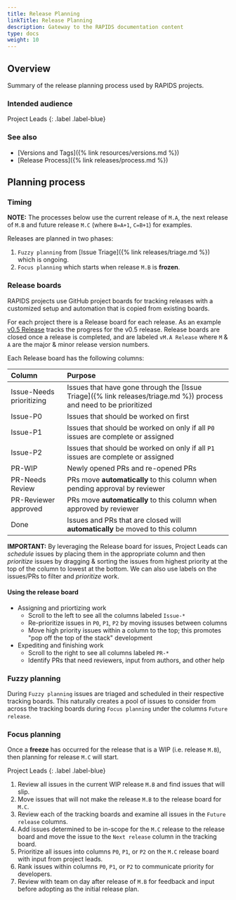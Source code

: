 ```yaml
---
title: Release Planning
linkTitle: Release Planning
description: Gateway to the RAPIDS documentation content
type: docs
weight: 10
---
```



## Overview

Summary of the release planning process used by RAPIDS projects.

### Intended audience

Project Leads
{: .label .label-blue}

### See also

- [Versions and Tags]({% link resources/versions.md %})
- [Release Process]({% link releases/process.md %})

## Planning process

### Timing

**NOTE:** The processes below use the current release of `M.A`, the next release of `M.B` and future release `M.C` (where `B=A+1`, `C=B+1`) for examples.

Releases are planned in two phases:
1. `Fuzzy planning` from [Issue Triage]({% link releases/triage.md %}) which is ongoing.
2. `Focus planning` which starts when release `M.B` is **frozen**.

### Release boards

RAPIDS projects use GitHub project boards for tracking releases with a customized setup and automation that is copied from existing boards.

For each project there is a Release board for each release. As an example [v0.5 Release](https://github.com/rapidsai/cudf/projects/5) tracks the progress for the v0.5 release. Release boards are closed once a release is completed, and are labeled `vM.A Release` where `M` & `A` are the major & minor release version numbers.

Each Release board has the following columns:

| Column | Purpose |
|:-------|:--------|
| Issue-Needs prioritizing | Issues that have gone through the [Issue Triage]({% link releases/triage.md %}) process and need to be prioritized |
| Issue-P0 | Issues that should be worked on first |
| Issue-P1 | Issues that should be worked on only if all `P0` issues are complete or assigned |
| Issue-P2 | Issues that should be worked on only if all `P1` issues are complete or assigned |
| PR-WIP | Newly opened PRs and re-opened PRs |
| PR-Needs Review | PRs move **automatically** to this column when pending approval by reviewer |
| PR-Reviewer approved | PRs move **automatically** to this column when approved by reviewer |
| Done | Issues and PRs that are closed will **automatically** be moved to this column |

**IMPORTANT:** By leveraging the Release board for issues, Project Leads can _schedule_ issues by placing them in the appropriate column and then _prioritize_ issues by dragging & sorting the issues from highest priority at the top of the column to lowest at the bottom.  We can also use labels on the issues/PRs to filter and _prioritize_ work.

#### Using the release board
- Assigning and priortizing work
  - Scroll to the left to see all the columns labeled `Issue-*`
  - Re-prioritize issues in `P0`, `P1`, `P2` by moving issuses between columns
  - Move high priority issues within a column to the top; this promotes "pop off the top of the stack" development
- Expediting and finishing work
  - Scroll to the right to see all columns labeled `PR-*`
  - Identify PRs that need reviewers, input from authors, and other help

### Fuzzy planning

During `Fuzzy planning` issues are triaged and scheduled in their respective tracking boards. This naturally creates a pool of issues to consider from across the tracking boards during `Focus planning` under the columns `Future release`.

### Focus planning

Once a **freeze** has occurred for the release that is a WIP (i.e. release `M.B`), then planning for release `M.C` will start.

Project Leads
{: .label .label-blue}

1. Review all issues in the current WIP release `M.B` and find issues that will slip.
2. Move issues that will not make the release `M.B` to the release board for `M.C`.
3. Review each of the tracking boards and examine all issues in the `Future release` columns.
4. Add issues determined to be in-scope for the `M.C` release to the release board and move the issue to the `Next release` column in the tracking board.
5. Prioritize all issues into columns `P0`, `P1`, or `P2` on the `M.C` release board with input from project leads.
6. Rank issues within columns `P0`, `P1`, or `P2` to communicate priority for developers.
7. Review with team on day after release of `M.B` for feedback and input before adopting as the initial release plan.
